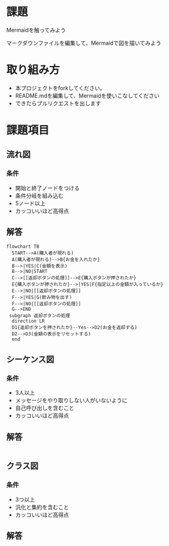 # 課題
Mermaidを触ってみよう

マークダウンファイルを編集して、Mermaidで図を描いてみよう

# 取り組み方
* 本プロジェクトをforkしてください。
* README.mdを編集して、Mermaidを使いこなしてください
* できたらプルリクエストを出します

# 課題項目
## 流れ図
### 条件
- 開始と終了ノードをつける
- 条件分岐を組み込む
- 5ノード以上
- カッコいいほど高得点

## 解答
```mermaid
flowchart TB
  START-->A(購入者が現れる)
  A(購入者が現れる)-->B{お金を入れたか}
  B-->|YES|C(金額を表示)
  B-->|NO|START
  C-->[[返却ボタンの処理]]-->E{購入ボタンが押されたか}
  E{購入ボタンが押されたか}-->|YES|F{指定以上の金額が入っているか}
  E-->|NO|[[返却ボタンの処理]]
  F-->|YES|G(飲み物を出す)
  F-->|NO|[[返却ボタンの処理]]
  G-->END
 subgraph 返却ボタンの処理
  direction LR
  D1{返却ボタンを押されたか}--Yes-->D2(お金を返却する)
  D2-->D3(金額の表示をリセットする)
  end
```

## シーケンス図
### 条件
- 3人以上
- メッセージをやり取りしない人がいないように
- 自己呼び出しを含むこと
- カッコいいほど高得点

## 解答
```mermaid
```

## クラス図

### 条件
- 3つ以上
- 汎化と集約を含むこと
- カッコいいほど高得点

## 解答
